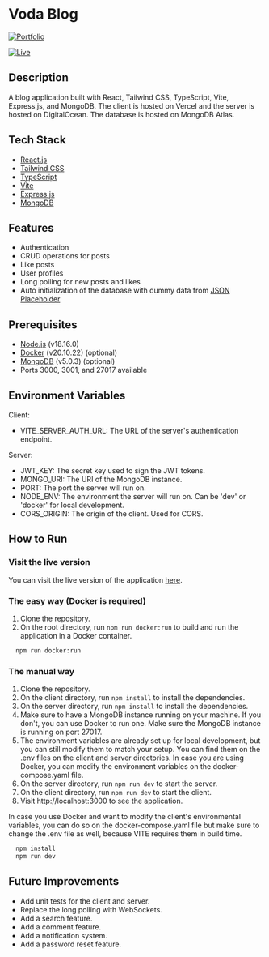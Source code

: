 # Voda Blog

[![Portfolio](https://img.shields.io/badge/portfolio-fzachopoulos.com-blue?style=for-the-badge)](https://fzachopoulos.com/)

[![Live](https://img.shields.io/badge/live-blog.fzachopoulos.com-g?style=for-the-badge&logo=vercel)](https://blog.fzachopoulos.com/)

## Description

A blog application built with React, Tailwind CSS, TypeScript, Vite, Express.js, and MongoDB. The client is hosted on Vercel and the server is hosted on DigitalOcean. The database is hosted on MongoDB Atlas.

## Tech Stack

- [React.js](https://reactjs.org/)
- [Tailwind CSS](https://tailwindcss.com/)
- [TypeScript](https://www.typescriptlang.org/)
- [Vite](https://vitejs.dev/)
- [Express.js](https://expressjs.com/)
- [MongoDB](https://www.mongodb.com/)

## Features

- Authentication
- CRUD operations for posts
- Like posts
- User profiles
- Long polling for new posts and likes
- Auto initialization of the database with dummy data from [JSON Placeholder](https://jsonplaceholder.typicode.com/)

## Prerequisites

- [Node.js](https://nodejs.org/en/) (v18.16.0)
- [Docker](https://www.docker.com/) (v20.10.22) (optional)
- [MongoDB](https://www.mongodb.com/) (v5.0.3) (optional)
- Ports 3000, 3001, and 27017 available

## Environment Variables

Client:

- VITE_SERVER_AUTH_URL: The URL of the server's authentication endpoint.

Server:

- JWT_KEY: The secret key used to sign the JWT tokens.
- MONGO_URI: The URI of the MongoDB instance.
- PORT: The port the server will run on.
- NODE_ENV: The environment the server will run on. Can be 'dev' or 'docker' for local development.
- CORS_ORIGIN: The origin of the client. Used for CORS.

## How to Run

### Visit the live version

You can visit the live version of the application [here](https://blog.fzachopoulos.com/).

### The easy way (Docker is required)

1. Clone the repository.
2. On the root directory, run `npm run docker:run` to build and run the application in a Docker container.

```bash
  npm run docker:run
```

### The manual way

1. Clone the repository.
2. On the client directory, run `npm install` to install the dependencies.
3. On the server directory, run `npm install` to install the dependencies.
4. Make sure to have a MongoDB instance running on your machine. If you don't, you can use Docker to run one. Make sure the MongoDB instance is running on port 27017.
5. The environment variables are already set up for local development, but you can still modify them to match your setup. You can find them on the .env files on the client and server directories. In case you are using Docker, you can modify the environment variables on the docker-compose.yaml file.
6. On the server directory, run `npm run dev` to start the server.
7. On the client directory, run `npm run dev` to start the client.
8. Visit http://localhost:3000 to see the application.

In case you use Docker and want to modify the client's environmental variables, you can do so on the docker-compose.yaml file but make sure to change the .env file as well, because VITE requires them in build time.

```bash
  npm install
  npm run dev
```

## Future Improvements

- Add unit tests for the client and server.
- Replace the long polling with WebSockets.
- Add a search feature.
- Add a comment feature.
- Add a notification system.
- Add a password reset feature.
